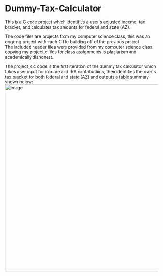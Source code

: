 # Dummy-Tax-Calculator
This is a C code project which identifies a user's adjusted income, tax bracket, and calculates tax amounts for federal and state (AZ).  

The code files are projects from my computer science class, this was an ongoing project with each C file building off of the previous project.  
The included header files were provided from my computer science class, copying my project<x>.c files for class assignments is plagiarism and academically dishonest. 

The project_4.c code is the first iteration of the dummy tax calculator which takes user input for income and IRA contributions, then identifies the user's tax bracket for both federal and state (AZ) and outputs a table summary shown below:  
<img width="616" alt="image" src="https://user-images.githubusercontent.com/72291395/226694084-41a730bc-e818-4e52-a01f-25a7cdc31e91.png">  

